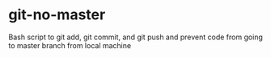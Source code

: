 # git-no-master
Bash script to git add, git commit, and git push and prevent code from going to master branch from local machine
